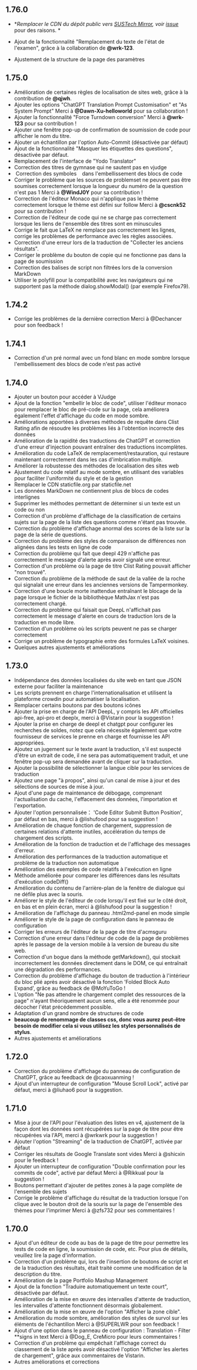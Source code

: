 ## 1.76.0

- \*_Remplacer le CDN du dépôt public vers [SUSTech Mirror](https://mirrors.sustech.edu.cn/help/cdnjs.html), voir [issue](https://github.com/beijixiaohu/OJBetter/issues/151)_ pour des raisons. \*

- Ajout de la fonctionnalité "Remplacement du texte de l'état de l'examen", grâce à la collaboration de **@wrk-123**.

- Ajustement de la structure de la page des paramètres

## 1.75.0

- Amélioration de certaines règles de localisation de sites web, grâce à la contribution de **@qjwh**.
- Ajouter les options "ChatGPT Translation Prompt Customisation" et "As System Prompt" Merci à **@Dawn-Xu-helloworld** pour sa collaboration !
- Ajouter la fonctionnalité "Force Turndown conversion" Merci à **@wrk-123** pour sa contribution !
- Ajouter une fenêtre pop-up de confirmation de soumission de code pour afficher le nom du titre.
- Ajouter un échantillon par l'option Auto-Commit (désactivée par défaut)
- Ajout de la fonctionnalité "Masquer les étiquettes des questions", désactivée par défaut.
- Remplacement de l'interface de "Yodo Translator"
- Correction des titres de gymnase qui ne sautent pas en vjudge
- &nbsp;Correction des symboles ` ` dans l'embellissement des blocs de code
- Corriger le problème que les sources de problemset ne peuvent pas être soumises correctement lorsque la longueur du numéro de la question n'est pas 1 Merci à **@WindJ0Y** pour sa contribution !
- Correction de l'éditeur Monaco qui n'applique pas le thème correctement lorsque le thème est défini sur follow Merci à **@cscnk52** pour sa contribution !
- Correction de l'éditeur de code qui ne se charge pas correctement lorsque les liens de l'ensemble des titres sont en minuscules
- Corrige le fait que LaTeX ne remplace pas correctement les lignes, corrige les problèmes de performance avec les règles associées.
- Correction d'une erreur lors de la traduction de "Collecter les anciens résultats".
- Corriger le problème du bouton de copie qui ne fonctionne pas dans la page de soumission
- Correction des balises de script non filtrées lors de la conversion MarkDown
- Utiliser le polyfill pour la compatibilité avec les navigateurs qui ne supportent pas la méthode dialog.showModal() (par exemple Firefox79).

## 1.74.2

- Corrige les problèmes de la dernière correction Merci à @Dechancer pour son feedback !

## 1.74.1

- Correction d'un pré normal avec un fond blanc en mode sombre lorsque l'embellissement des blocs de code n'est pas activé

## 1.74.0

- Ajouter un bouton pour accéder à VJudge
- Ajout de la fonction "embellir le bloc de code", utiliser l'éditeur monaco pour remplacer le bloc de pré-code sur la page, cela améliorera également l'effet d'affichage du code en mode sombre.
- Améliorations apportées à diverses méthodes de requête dans Clist Rating afin de résoudre les problèmes liés à l'obtention incorrecte des données
- Amélioration de la rapidité des traductions de ChatGPT et correction d'une erreur d'injection pouvant entraîner des traductions incomplètes.
- Amélioration du code LaTeX de remplacement/restauration, qui restaure maintenant correctement dans les cas d'imbrication multiple.
- Améliorer la robustesse des méthodes de localisation des sites web
- Ajustement du code relatif au mode sombre, en utilisant des variables pour faciliter l'uniformité du style et de la gestion
- Remplacer le CDN staticfile.org par staticfile.net
- Les données MarkDown ne contiennent plus de blocs de codes interlignes
- Supprimer les méthodes permettant de déterminer si un texte est un code ou non
- Correction d'un problème d'affichage de la classification de certains sujets sur la page de la liste des questions comme n'étant pas trouvée.
- Correction du problème d'affichage anormal des scores de la liste sur la page de la série de questions.
- Correction du problème des styles de comparaison de différences non alignées dans les tests en ligne de code
- Correction du problème qui fait que deepl 429 n'affiche pas correctement le message d'alerte après avoir signalé une erreur.
- Correction d'un problème où la page de titre Clist Rating pouvait afficher "non trouvé".
- Correction du problème de la méthode de saut de la vallée de la roche qui signalait une erreur dans les anciennes versions de Tampermonkey.
- Correction d'une boucle morte inattendue entraînant le blocage de la page lorsque le fichier de la bibliothèque MathJax n'est pas correctement chargé.
- Correction du problème qui faisait que DeepL n'affichait pas correctement le message d'alerte en cours de traduction lors de la traduction en mode libre.
- Correction d'un problème où les scripts peuvent ne pas se charger correctement
- Corrige un problème de typographie entre des formules LaTeX voisines.
- Quelques autres ajustements et améliorations

## 1.73.0

- Indépendance des données localisées du site web en tant que JSON externe pour faciliter la maintenance
- Les scripts prennent en charge l'internationalisation et utilisent la plateforme crowdin pour automatiser la localisation.
- Remplacer certains boutons par des boutons icônes
- Ajouter la prise en charge de l'API DeepL, y compris les API officielles api-free, api-pro et deeplx, merci à @Vistarin pour la suggestion !
- Ajouter la prise en charge de deepl et chatgpt pour configurer les recherches de soldes, notez que cela nécessite également que votre fournisseur de services le prenne en charge et fournisse les API appropriées.
- Ajoutez un jugement sur le texte avant la traduction, s'il est suspecté d'être un extrait de code, il ne sera pas automatiquement traduit, et une fenêtre pop-up sera demandée avant de cliquer sur la traduction.
- Ajouter la possibilité de sélectionner la langue cible pour les services de traduction
- Ajoutez une page "à propos", ainsi qu'un canal de mise à jour et des sélections de sources de mise à jour.
- Ajout d'une page de maintenance de débogage, comprenant l'actualisation du cache, l'effacement des données, l'importation et l'exportation.
- Ajouter l'option personnalisée： 'Code Editor Submit Button Position', par défaut en bas, merci à @lishufood pour sa suggestion !
- Amélioration de chaque fonction de chargement, suppression de certaines relations d'attente inutiles, accélération du temps de chargement des scripts.
- Amélioration de la fonction de traduction et de l'affichage des messages d'erreur.
- Amélioration des performances de la traduction automatique et problème de la traduction non automatique
- Amélioration des exemples de code relatifs à l'exécution en ligne
- Méthode améliorée pour comparer les différences dans les résultats d'exécution codeDiff()
- Amélioration du contenu de l'arrière-plan de la fenêtre de dialogue qui ne défile plus avec la souris.
- Améliorer le style de l'éditeur de code lorsqu'il est fixé sur le côté droit, en bas et en plein écran, merci à @lishufood pour la suggestion !
- Amélioration de l'affichage du panneau .html2md-panel en mode simple
- Améliorer le style de la page de configuration dans le panneau de configuration
- Corriger les erreurs de l'éditeur de la page de titre d'acmsguru
- Correction d'une erreur dans l'éditeur de code de la page de problèmes après le passage de la version mobile à la version de bureau du site web.
- Correction d'un bogue dans la méthode getMarkdown(), qui stockait incorrectement les données directement dans le DOM, ce qui entraînait une dégradation des performances.
- Correction du problème d'affichage du bouton de traduction à l'intérieur du bloc plié après avoir désactivé la fonction 'Folded Block Auto Expand', grâce au feedback de @MoYuToGo !
- L'option "Ne pas attendre le chargement complet des ressources de la page" n'ayant théoriquement aucun sens, elle a été renommée pour décocher l'état précédemment possible.
- Adaptation d'un grand nombre de structures de code
- **beaucoup de renommage de classes css, donc vous aurez peut-être besoin de modifier cela si vous utilisez les styles personnalisés de stylus**.
- Autres ajustements et améliorations

## 1.72.0

- Correction du problème d'affichage du panneau de configuration de ChatGPT, grâce au feedback de @caoxuanming !
- Ajout d'un interrupteur de configuration "Mouse Scroll Lock", activé par défaut, merci à @liuhao6 pour la suggestion.

## 1.71.0

- Mise à jour de l'API pour l'évaluation des listes en v4, ajustement de la façon dont les données sont récupérées sur la page de titre pour être récupérées via l'API, merci à @wrkwrk pour la suggestion !
- Ajouter l'option "Streaming" de la traduction de ChatGPT, activée par défaut
- Corriger les résultats de Google Translate sont vides Merci à @shicxin pour le feedback !
- Ajouter un interrupteur de configuration "Double confirmation pour les commits de code", activé par défaut Merci à @Rikkual pour la suggestion !
- Boutons permettant d'ajouter de petites zones à la page complète de l'ensemble des sujets
- Corrige le problème d'affichage du résultat de la traduction lorsque l'on clique avec le bouton droit de la souris sur la page de l'ensemble des thèmes pour l'imprimer Merci à @zfs732 pour ses commentaires !

## 1.70.0

- Ajout d'un éditeur de code au bas de la page de titre pour permettre les tests de code en ligne, la soumission de code, etc. Pour plus de détails, veuillez lire la page d'information.
- Correction d'un problème qui, lors de l'insertion de boutons de script et de la traduction des résultats, était traité comme une modification de la description du titre.
- Amélioration de la page Portfolio Mashup Management
- Ajout de la fonction "Traduire automatiquement un texte court", désactivée par défaut.
- Amélioration de la mise en œuvre des intervalles d'attente de traduction, les intervalles d'attente fonctionnent désormais globalement.
- Amélioration de la mise en œuvre de l'option "Afficher la zone cible".
- Amélioration du mode sombre, amélioration des styles de survol sur les éléments de l'échantillon Merci à @SUPERLWR pour son feedback !
- Ajout d'une option dans le panneau de configuration : Translation - Filter \*\*signs in text Merci à @Dog_E, CreMicro pour leurs commentaires !
- Correction d'un problème qui empêchait l'affichage correct du classement de la liste après avoir désactivé l'option "Afficher les alertes de chargement", grâce aux commentaires de Vistarin.
- Autres améliorations et corrections
